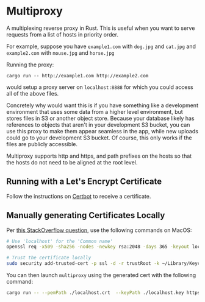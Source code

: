 # Multiproxy

A multiplexing reverse proxy in Rust. This is useful when you want to serve requests from a list of hosts in priority
order.

For example, suppose you have `example1.com` with `dog.jpg` and `cat.jpg` and `example2.com` with `mouse.jpg` and
`horse.jpg`

Running the proxy:

```
cargo run -- http://example1.com http://example2.com
```

would setup a proxy server on `localhost:8888` for which you could access all of the above files.

Concretely why would want this is if you have something like a development environment that uses some data from a higher
level environment, but stores files in S3 or another object store. Because your database likely has references to objects
that aren't in your development S3 bucket, you can use this proxy to make them appear seamless in the app, while new
uploads could go to your development S3 bucket. Of course, this only works if the files are publicly accessible.

Multiproxy supports http and https, and path prefixes on the hosts so that the hosts do not need to be aligned at the
root level.

## Running with a Let's Encrypt Certificate

Follow the instructions on [Certbot](https://certbot.eff.org/) to receive a certificate.

## Manually generating Certificates Locally

Per [this StackOverflow question](https://stackoverflow.com/questions/8169999/how-can-i-create-a-self-signed-cert-for-localhost),
use the following commands on MacOS:

```bash
# Use 'localhost' for the 'Common name'
openssl req -x509 -sha256 -nodes -newkey rsa:2048 -days 365 -keyout localhost.key -out localhost.crt

# Trust the certificate locally
sudo security add-trusted-cert -p ssl -d -r trustRoot -k ~/Library/Keychains/login.keychain localhost.crt
```

You can then launch `multiproxy` using the generated cert with the following command:

```bash
cargo run -- --pemPath ./localhost.crt  --keyPath ./localhost.key https://example.com/
```